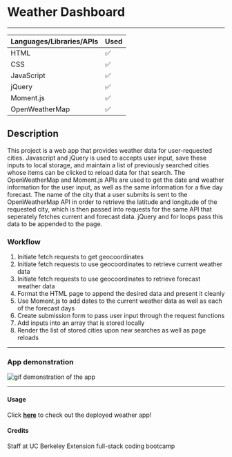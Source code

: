 # Weather Dashboard

---

|   Languages/Libraries/APIs   | Used |
| ----------- | ----------- |
| HTML     |    ✅    |
| CSS  |    ✅     |
| JavaScript  |    ✅    |
| jQuery  |    ✅    |
| Moment.js  |    ✅    |
| OpenWeatherMap  |    ✅    |

## Description

This project is a web app that provides weather data for user-requested cities. Javascript and jQuery is used to accepts user input, save these inputs to local storage, and maintain a list of previously searched cities whose items can be clicked to reload data for that search. The OpenWeatherMap and Moment.js APIs are used to get the date and weather information for the user input, as well as the same information for a five day forecast. The name of the city that a user submits is sent to the OpenWeatherMap API in order to retrieve the latitude and longitude of the requested city, which is then passed into requests for the same API that seperately fetches current and forecast data. jQuery and for loops pass this data to be appended to the page.

### Workflow

1. Initiate fetch requests to get geocoordinates
2. Initiate fetch requests to use geocoordinates to retrieve current weather data
3. Initiate fetch requests to use geocoordinates to retrieve forecast weather data
4. Format the HTML page to append the desired data and present it cleanly
5. Use Moment.js to add dates to the current weather data as well as each of the forecast days
6. Create submission form to pass user input through the request functions
7. Add inputs into an array that is stored locally
8. Render the list of stored cities upon new searches as well as page reloads


---

### App demonstration
![gif demonstration of the app](./assets/images/weather-dashboard-readme-gif.gif)

---

#### Usage

Click <a href="https://jkwalsh127.github.io/weather-dashboard/" target="_blank">**here**</a> to check out the deployed weather app!


#### Credits

Staff at UC Berkeley Extension full-stack coding bootcamp

